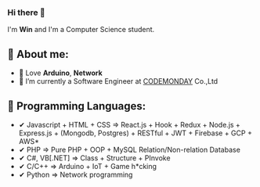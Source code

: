 ### Hi there 👋

I'm **Win** and I'm a Computer Science student.

🧑 About me:
----------
- 💚 Love **Arduino**, **Network**
- 🌱 I’m currently a Software Engineer at <a href="https://www.codemonday.com">CODEMONDAY</a> Co.,Ltd

💠 Programming Languages:
----------
- ✔ Javascript + HTML + CSS => React.js + Hook + Redux + Node.js + Express.js + (Mongodb, Postgres) + RESTful + JWT + Firebase + GCP + AWS*
- ✔ PHP => Pure PHP + OOP + MySQL Relation/Non-relation Database
- ✔ C#, VB[.NET] => Class + Structure + PInvoke
- ✔ C/C++ => Arduino + IoT + Game h*cking
- ✔ Python => Network programming

<!--
**stpwin/stpwin** is a ✨ _special_ ✨ repository because its `README.md` (this file) appears on your GitHub profile.

Here are some ideas to get you started:

- 🔭 I’m currently working on ...
- 🌱 I’m currently learning ...
- 👯 I’m looking to collaborate on ...
- 🤔 I’m looking for help with ...
- 💬 Ask me about ...
- 📫 How to reach me: ...
- 😄 Pronouns: ...
- ⚡ Fun fact: ...
-->
